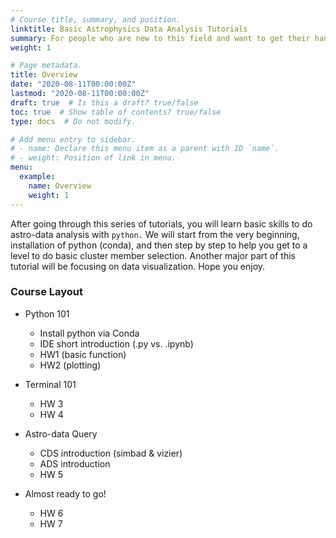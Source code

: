 ```yaml
---
# Course title, summary, and position.
linktitle: Basic Astrophysics Data Analysis Tutorials
summary: For people who are new to this field and want to get their hands dirty ASAP (e.g., summer intern, lab newcomers).
weight: 1

# Page metadata.
title: Overview
date: "2020-08-11T00:00:00Z"
lastmod: "2020-08-11T00:00:00Z"
draft: true  # Is this a draft? true/false
toc: true  # Show table of contents? true/false
type: docs  # Do not modify.

# Add menu entry to sidebar.
# - name: Declare this menu item as a parent with ID `name`.
# - weight: Position of link in menu.
menu:
  example:
    name: Overview
    weight: 1
---
```


After going through this series of tutorials, you will learn basic skills to do astro-data analysis with `python.` We will start from the very beginning, installation of python (conda), and then step by step to help you get to a level to do basic cluster member selection. Another major part of this tutorial will be focusing on data visualization. Hope you enjoy.

### Course Layout
* Python 101
    * Install python via Conda
    * IDE short introduction (.py vs. .ipynb)
    * HW1 (basic function)
    * HW2 (plotting)

* Terminal 101
    * HW 3
    * HW 4

* Astro-data Query
    * CDS introduction (simbad & vizier)
    * ADS introduction
    * HW 5

* Almost ready to go!
    * HW 6
    * HW 7
